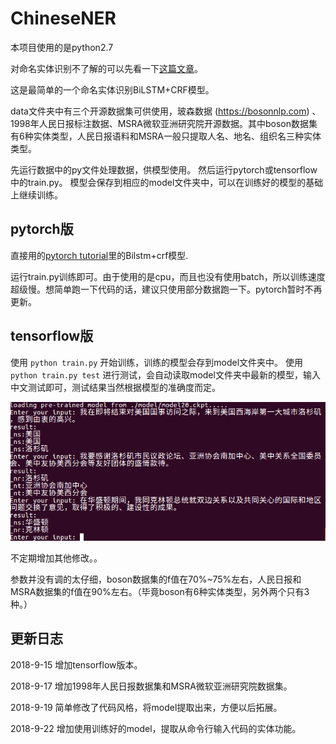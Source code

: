 # ChineseNER
本项目使用的是python2.7

对命名实体识别不了解的可以先看一下<a href="https://blog.csdn.net/buppt/article/details/81180361">这篇文章</a>。

这是最简单的一个命名实体识别BiLSTM+CRF模型。

data文件夹中有三个开源数据集可供使用，玻森数据 (https://bosonnlp.com) 、1998年人民日报标注数据、MSRA微软亚洲研究院开源数据。其中boson数据集有6种实体类型，人民日报语料和MSRA一般只提取人名、地名、组织名三种实体类型。

先运行数据中的py文件处理数据，供模型使用。
然后运行pytorch或tensorflow中的train.py。
模型会保存到相应的model文件夹中，可以在训练好的模型的基础上继续训练。
## pytorch版
直接用的<a href="https://pytorch.org/tutorials/beginner/nlp/advanced_tutorial.html">pytorch tutorial</a>里的Bilstm+crf模型.

运行train.py训练即可。由于使用的是cpu，而且也没有使用batch，所以训练速度超级慢。想简单跑一下代码的话，建议只使用部分数据跑一下。pytorch暂时不再更新。

## tensorflow版
使用 `python train.py` 开始训练，训练的模型会存到model文件夹中。
使用 `python train.py test` 进行测试，会自动读取model文件夹中最新的模型，输入中文测试即可，测试结果当然根据模型的准确度而定。

<img src="./test.png"/>



不定期增加其他修改。。


参数并没有调的太仔细，boson数据集的f值在70%~75%左右，人民日报和MSRA数据集的f值在90%左右。（毕竟boson有6种实体类型，另外两个只有3种。）





## 更新日志
2018-9-15 增加tensorflow版本。

2018-9-17 增加1998年人民日报数据集和MSRA微软亚洲研究院数据集。

2018-9-19 简单修改了代码风格，将model提取出来，方便以后拓展。

2018-9-22 增加使用训练好的model，提取从命令行输入代码的实体功能。

